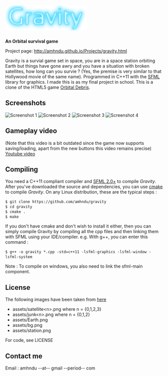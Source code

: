 ![Gravity](assets/gravity.png)
=================================

**An Orbital survival game**

Project page: http://amhndu.github.io/Projects/gravity.html

Gravity is a survial game set in space, you are in a space station orbiting Earth but things have gone awry and you have a situation with broken satellites, how long can you survie ? (Yes, the premise is very similar to that Hollywood movie of the same name).
Programmed in C++11 with the [SFML](http://sfml-dev.org) library for graphics. I made this is as my final project in school. This is a clone of the HTML5 game [Orbital Debris][orbital debris].

Screenshots
-----------------------------

![Screenshot 1](http://amhndu.github.io/Projects/screenshots/gravity1.jpg)
![Screenshot 2](http://amhndu.github.io/Projects/screenshots/gravity2.jpg)
![Screenshot 3](http://amhndu.github.io/Projects/screenshots/gravity3.jpg)
![Screenshot 4](http://amhndu.github.io/Projects/screenshots/gravity4.jpg)

Gameplay video
------------------------------

(Note that this video is a bit outdated since the game now supports saving/loading, apart from the new buttons this video remains precise)
[Youtube video](https://www.youtube.com/watch?v=LI_u30P6zTA)

Compiling
------------------------------

You need a C++11 compliant compiler and [SFML 2.0+](http://sfml-dev.org) to compile *Gravity*. After you've downloaded the source and dependencies, you can use [cmake](http://cmake.org) to compile *Gravity*.
On any Linux distribution, these are the typical steps :
```
$ git clone https://github.com/amhndu/gravity
$ cd gravity
$ cmake .
$ make
```
If you don't have cmake and don't wish to install it either, then you can simply compile Gravity by compiling all the cpp files and then linking them with SFML using your IDE/compiler. e.g. With g++, you can enter this command :
```
$ g++ -o gravity *.cpp -std=c++11 -lsfml-graphics -lsfml-window -lsfml-system
```
Note : To compile on windows, you also need to link the sfml-main component.

License
--------------------------------
The following images have been taken from [here][orbital debris]
* assets/satellite\<n>.png where n = {0,1,2,3}
* assets/junk\<n>.png where n = {0,1,2}
* assets/Earth.png
* assets/bg.png
* assets/station.png

For code, see LICENSE

Contact me
---------------------------------
Email : amhndu --at-- gmail --period-- com


[orbital debris]: http://www.allworkallplay.org/games/orbitaldebris/
[repo]: https://github.com/amhndu/gravity
